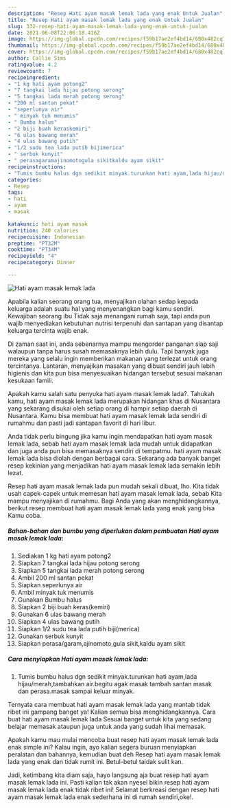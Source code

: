 ```yaml
---
description: "Resep Hati ayam masak lemak lada yang enak Untuk Jualan"
title: "Resep Hati ayam masak lemak lada yang enak Untuk Jualan"
slug: 332-resep-hati-ayam-masak-lemak-lada-yang-enak-untuk-jualan
date: 2021-06-08T22:06:18.416Z
image: https://img-global.cpcdn.com/recipes/f59b17ae2ef4bd14/680x482cq70/hati-ayam-masak-lemak-lada-foto-resep-utama.jpg
thumbnail: https://img-global.cpcdn.com/recipes/f59b17ae2ef4bd14/680x482cq70/hati-ayam-masak-lemak-lada-foto-resep-utama.jpg
cover: https://img-global.cpcdn.com/recipes/f59b17ae2ef4bd14/680x482cq70/hati-ayam-masak-lemak-lada-foto-resep-utama.jpg
author: Callie Sims
ratingvalue: 4.2
reviewcount: 7
recipeingredient:
- "1 kg hati ayam potong2"
- "7 tangkai lada hijau potong serong"
- "5 tangkai lada merah potong serong"
- "200 ml santan pekat"
- "seperlunya air"
- " minyak tuk menumis"
- " Bumbu halus"
- "2 biji buah keraskemiri"
- "6 ulas bawang merah"
- "4 ulas bawang putih"
- "1/2 sudu tea lada putih bijimerica"
- " serbuk kunyit"
- " perasagaramajinomotogula sikitkaldu ayam sikit"
recipeinstructions:
- "Tumis bumbu halus dgn sedikit minyak.turunkan hati ayam,lada hijau/merah,tambahkan air.begitu agak masak tambah santan masak dan perasa.masak sampai keluar minyak."
categories:
- Resep
tags:
- hati
- ayam
- masak

katakunci: hati ayam masak 
nutrition: 240 calories
recipecuisine: Indonesian
preptime: "PT32M"
cooktime: "PT34M"
recipeyield: "4"
recipecategory: Dinner

---
```



![Hati ayam masak lemak lada](https://img-global.cpcdn.com/recipes/f59b17ae2ef4bd14/680x482cq70/hati-ayam-masak-lemak-lada-foto-resep-utama.jpg)

Apabila kalian seorang orang tua, menyajikan olahan sedap kepada keluarga adalah suatu hal yang menyenangkan bagi kamu sendiri. Kewajiban seorang ibu Tidak saja menangani rumah saja, tapi anda pun wajib menyediakan kebutuhan nutrisi terpenuhi dan santapan yang disantap keluarga tercinta wajib enak.

Di zaman  saat ini, anda sebenarnya mampu mengorder panganan siap saji walaupun tanpa harus susah memasaknya lebih dulu. Tapi banyak juga mereka yang selalu ingin memberikan makanan yang terlezat untuk orang tercintanya. Lantaran, menyajikan masakan yang dibuat sendiri jauh lebih higienis dan kita pun bisa menyesuaikan hidangan tersebut sesuai makanan kesukaan famili. 



Apakah kamu salah satu penyuka hati ayam masak lemak lada?. Tahukah kamu, hati ayam masak lemak lada merupakan hidangan khas di Nusantara yang sekarang disukai oleh setiap orang di hampir setiap daerah di Nusantara. Kamu bisa membuat hati ayam masak lemak lada sendiri di rumahmu dan pasti jadi santapan favorit di hari libur.

Anda tidak perlu bingung jika kamu ingin mendapatkan hati ayam masak lemak lada, sebab hati ayam masak lemak lada mudah untuk didapatkan dan juga anda pun bisa memasaknya sendiri di tempatmu. hati ayam masak lemak lada bisa diolah dengan berbagai cara. Sekarang ada banyak banget resep kekinian yang menjadikan hati ayam masak lemak lada semakin lebih lezat.

Resep hati ayam masak lemak lada pun mudah sekali dibuat, lho. Kita tidak usah capek-capek untuk memesan hati ayam masak lemak lada, sebab Kita mampu menyajikan di rumahmu. Bagi Anda yang akan menghidangkannya, berikut resep membuat hati ayam masak lemak lada yang enak yang bisa Kamu coba.

<!--inarticleads1-->

##### Bahan-bahan dan bumbu yang diperlukan dalam pembuatan Hati ayam masak lemak lada:

1. Sediakan 1 kg hati ayam potong2
1. Siapkan 7 tangkai lada hijau potong serong
1. Siapkan 5 tangkai lada merah potong serong
1. Ambil 200 ml santan pekat
1. Siapkan seperlunya air
1. Ambil  minyak tuk menumis
1. Gunakan  Bumbu halus
1. Siapkan 2 biji buah keras(kemiri)
1. Gunakan 6 ulas bawang merah
1. Siapkan 4 ulas bawang putih
1. Siapkan 1/2 sudu tea lada putih biji(merica)
1. Gunakan  serbuk kunyit
1. Siapkan  perasa/garam,ajinomoto,gula sikit,kaldu ayam sikit




<!--inarticleads2-->

##### Cara menyiapkan Hati ayam masak lemak lada:

1. Tumis bumbu halus dgn sedikit minyak.turunkan hati ayam,lada hijau/merah,tambahkan air.begitu agak masak tambah santan masak dan perasa.masak sampai keluar minyak.




Ternyata cara membuat hati ayam masak lemak lada yang mantab tidak ribet ini gampang banget ya! Kalian semua bisa menghidangkannya. Cara buat hati ayam masak lemak lada Sesuai banget untuk kita yang sedang belajar memasak ataupun juga untuk anda yang sudah lihai memasak.

Apakah kamu mau mulai mencoba buat resep hati ayam masak lemak lada enak simple ini? Kalau ingin, ayo kalian segera buruan menyiapkan peralatan dan bahannya, kemudian buat deh Resep hati ayam masak lemak lada yang enak dan tidak rumit ini. Betul-betul taidak sulit kan. 

Jadi, ketimbang kita diam saja, hayo langsung aja buat resep hati ayam masak lemak lada ini. Pasti kalian tak akan nyesel bikin resep hati ayam masak lemak lada enak tidak ribet ini! Selamat berkreasi dengan resep hati ayam masak lemak lada enak sederhana ini di rumah sendiri,oke!.


